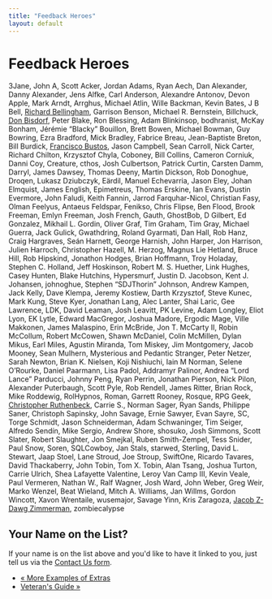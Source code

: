 ```yaml
---
title: "Feedback Heroes"
layout: default
---
```


#  Feedback Heroes

3Jane, John A, Scott Acker, Jordan Adams, Ryan Aech, Dan Alexander, Danny
Alexander, Jens Alfke, Carl Anderson, Alexandre Antonov, Devon Apple, Mark
Arndt, Arrghus, Michael Atlin, Wille Backman, Kevin Bates, J B Bell, [Richard
Bellingham](http://www.sk1mble.wordpress.com/), Garrison Benson, Michael R.
Bernstein, Billchuck, [Don Bisdorf](http://adventure21.blogspot.com/), Peter
Blake, Ron Blessing, Adam Blinkinsop, bodhranist, McKay Bonham, Jérémie
“Blacky” Bouillon, Brett Bowen, Michael Bowman, Guy Bowring, Ezra Bradford,
Mick Bradley, Fabrice Breau, Jean-Baptiste Breton, Bill Burdick, [Francisco
Bustos](https://plus.google.com/+FranciscoBustos), Jason Campbell, Sean
Carroll, Nick Carter, Richard Chilton, Krzysztof Chyla, Coboney, Bill Collins,
Cameron Corniuk, Danni Coy, Creature, cthos, Josh Culbertson, Patrick Curtin,
Carsten Damm, Darryl, James Dawsey, Thomas Deeny, Martin Dickson, Rob
Donoghue, Droqen, Lukasz Dziubczyk, Eärdil, Manuel Echevarria, Jason Eley,
Johan Elmquist, James English, Epimetreus, Thomas Erskine, Ian Evans, Dustin
Evermore, John Faludi, Keith Fannin, Jarrod Farquhar-Nicol, Christian Fasy,
Olman Feelyus, Antaeus Feldspar, Fenikso, Chris Flipse, Ben Flood, Brook
Freeman, Emlyn Freeman, Josh French, Gauth, GhostBob, D Gilbert, Ed Gonzalez,
Mikhail L. Gordin, Oliver Graf, Tim Graham, Tim Gray, Michael Guerra, Jack
Gulick, Gwathdring, Roland Gyarmati, Dan Hall, Rob Hanz, Craig Hargraves, Seán
Harnett, George Harnish, John Harper, Jon Harrison, Julien Harroch,
Christopher Hazell, M. Herzog, Magnus Lie Hetland, Bruce Hill, Rob Hipskind,
Jonathon Hodges, Brian Hoffmann, Troy Holaday, Stephen C. Holland, Jeff
Hoskinson, Robert M. S. Huether, Link Hughes, Casey Hunten, Blake Hutchins,
Hypersmurf, Justin D. Jacobson, Kent J. Johansen, johnoghue, Stephen
“SDJThorin” Johnson, Andrew Kampen, Jack Kelly, Dave Klempa, Jeremy Kostiew,
Darth Krzysztof, Steve Kunec, Mark Kung, Steve Kyer, Jonathan Lang, Alec
Lanter, Shai Laric, Gee Lawrence, LDK, David Leaman, Josh Leavitt, PK Levine,
Adam Longley, Eliot Lyon, EK Lytle, Edward MacGregor, Joshua Madore, Ergodic
Mage, Ville Makkonen, James Malaspino, Erin McBride, Jon T. McCarty II, Robin
McCollum, Robert McCowen, Shawn McDaniel, Colin McMillen, Dylan Mikus, Earl
Miles, Agustin Miranda, Tom Miskey, Jim Montgomery, Jacob Mooney, Sean
Mulhern, Mysterious and Pedantic Stranger, Peter Netzer, Sarah Newton, Brian
K. Nielsen, Koji Nishiuchi, Iain M Norman, Selene O’Rourke, Daniel Paarmann,
Lisa Padol, Addramyr Palinor, Andrea “Lord Lance” Parducci, Johnny Peng, Ryan
Perrin, Jonathan Pierson, Nick Pilon, Alexander Puterbaugh, Scott Pyle, Rob
Rendell, James Ritter, Brian Rock, Mike Roddewig, RolHypnos, Roman, Garrett
Rooney, Rosque, RPG Geek, [Christopher Ruthenbeck](http://efpress.net/),
Carrie S., Norman Sager, Ryan Sands, Philippe Saner, Christoph Sapinsky, John
Savage, Ernie Sawyer, Evan Sayre, SC, Torge Schmidt, Jason Schneiderman, Adam
Schwaninger, Tim Seiger, Alfredo Sendín, Mike Sergio, Andrew Shore, shosuko,
Josh Simmons, Scott Slater, Robert Slaughter, Jon Smejkal, Ruben Smith-Zempel,
Tess Snider, Paul Snow, Soren, SQLCowboy, Jan Stals, starwed, Sterling, David
L. Stewart, Jaap Stoel, Lane Stroud, Joe Stroup, SwiftOne, Ricardo Tavares,
David Thackaberry, John Tobin, Tom X. Tobin, Alan Tsang, Joshua Turton, Carrie
Ulrich, Shea Lafayette Valentine, Leroy Van Camp III, Kevin Veale, Paul
Vermeren, Nathan W., Ralf Wagner, Josh Ward, John Weber, Greg Weir, Marko
Wenzel, Beat Wieland, Mitch A. Williams, Jan Willms, Gordon Wincott, Xavon
Wrentaile, wusemajor, Savage Yinn, Kris Zaragoza, [Jacob Z-Dawg
Zimmerman](http://ramblingsofjacobanddelos.wordpress.com), zombiecalypse

## ​Your Name on the List?

If your name is on the list above and you'd like to have it linked to you,
just tell us via the [Contact Us form](../../contact-us).

  * [« More Examples of Extras](/fate-srd/fate-core/more-examples-extras)
  * [Veteran's Guide »](/fate-srd/fate-core/veterans-guide)

